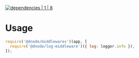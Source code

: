 [![dependencies | 1 | 8](https://img.shields.io/badge/dependencies-1%20|%208-blue.svg)](DEPENDENCIES.md)

# Usage

```javascript
require('@dnode/middlewares')(app, [
  require('@dnode/log-middleware')({ log: logger.info }),
]);
```
